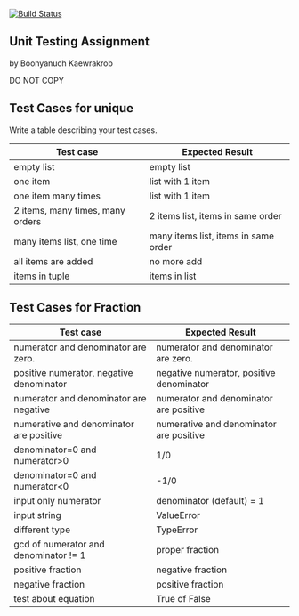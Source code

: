 [![Build Status](https://travis-ci.com/noeybynk/unittesting-noeybynk.svg?branch=master)](https://travis-ci.com/noeybynk/unittesting-noeybynk)
## Unit Testing Assignment

by Boonyanuch Kaewrakrob

DO NOT COPY


## Test Cases for unique

Write a table describing your test cases.

| Test case                        |  Expected Result                  |
|----------------------------------|-----------------------------------|
| empty list                       |  empty list                       |
| one item                         |  list with 1 item                 |
| one item many times              |  list with 1 item                 |
| 2 items, many times, many orders | 2 items list, items in same order |
| many items list, one time        | many items list, items in same order |
| all items are added              |  no more add                      |
| items in tuple                   |  items in list                    |


## Test Cases for Fraction
| Test case                                |  Expected Result                          |
|------------------------------------------|-------------------------------------------|
| numerator and denominator are zero.      |  numerator and denominator are zero.      |
| positive numerator, negative denominator |  negative numerator, positive denominator |
| numerator and denominator are negative   |  numerator and denominator are positive   |
| numerative and denominator are positive  |  numerative and denominator are positive  |
| denominator=0 and numerator>0            |                    1/0                    |
| denominator=0 and numerator<0            |                   -1/0                    |
| input only numerator                     |  denominator (default) = 1                |
| input string                             |  ValueError                               |
| different type                           |  TypeError                                |
| gcd of numerator and denominator != 1    |  proper fraction                          |
| positive fraction                        |  negative fraction                        |
| negative fraction                        |  positive fraction                        |
| test about equation                      |  True of False                            |
